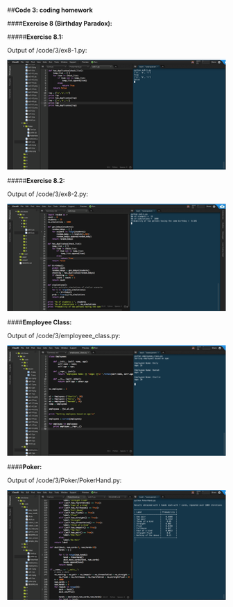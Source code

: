 ##**Code 3: coding homework**

####**Exercise 8 (Birthday Paradox):**

#####**Exercise 8.1:**

Output of /code/3/ex8-1.py:

![ex8-1](ex8-1.png)


#####**Exercise 8.2:**

Output of /code/3/ex8-2.py:

![ex8-2](ex8-2.png)


####**Employee Class:**

Output of /code/3/employeee_class.py:

![employeee_class](employeee_class.png)


####**Poker:**

Output of /code/3/Poker/PokerHand.py:

![poker](poker.png)